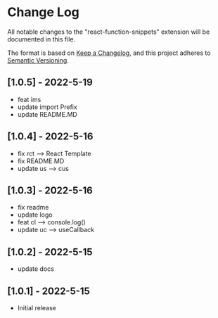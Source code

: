 # Change Log

All notable changes to the "react-function-snippets" extension will be documented in this file.

The format is based on [Keep a Changelog](https://keepachangelog.com/en/1.0.0/),
and this project adheres to [Semantic Versioning](https://semver.org/spec/v2.0.0.html).

## [1.0.5] - 2022-5-19
- feat ims
- update import Prefix
- update README.MD

## [1.0.4] - 2022-5-16
- fix rct --> React Template
- fix README.MD
- update us --> cus

## [1.0.3] - 2022-5-16
- fix readme
- update logo
- feat cl --> console.log()
- update uc --> useCallback

## [1.0.2] - 2022-5-15
- update docs

## [1.0.1] - 2022-5-15
- Initial release
